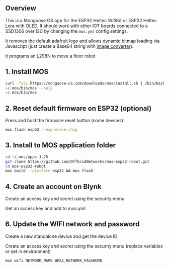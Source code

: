 ## Overview

This is a Mongoose OS app for the ESP32 Heltec WifiKit or ESP32 Heltec Lora with OLED.   It should work with other IOT boards connected to a SSD1306 over I2C by changing the `mos.yml` config settings.

It removes the default adafruit logo and allows dynamic bitmap loading via Javascript (just
create a Base64 string with [image converter](https://www.espruino.com/Image+Converter)).

It programs an L298N to move a floor robot

## 1. Install MOS

``` bash
curl -fsSL https://mongoose-os.com/downloads/mos/install.sh | /bin/bash
~/.mos/bin/mos --help      
~/.mos/bin/mos
```

## 2. Reset default firmware on ESP32 (optional)

Press and hold the firmware reset button (some devices)

``` bash
mos flash esp32 --esp-erase-chip
```

## 3. Install to MOS application folder

``` bash
cd ~/.mos/apps.1.25
git clone https://github.com/OffGridNetworks/mos-esp32-robot.git
cd mos-esp32-robot
mos build --platform esp32 && mos flash
```

## 4. Create an account on Blynk

Create an access key and secret using the security menu

Get an access key and add to mos.yml

## 6. Update the WIFI network and password

Create a new standalone device and get the device ID

Create an access key and secret using the security menu (replace variables or set in environment)

``` bash
mos wifi NETWORK_NAME WPA2_NETWORK_PASSWORD
```

